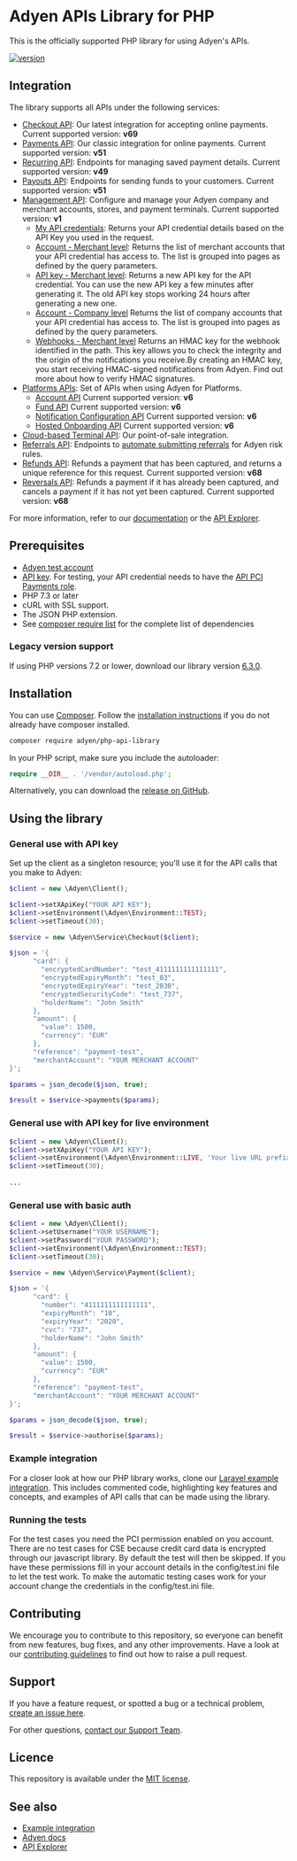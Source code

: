 # Adyen APIs Library for PHP

This is the officially supported PHP library for using Adyen's APIs.

[![version](https://img.shields.io/badge/version-13.0.5-blue.svg)](https://docs.adyen.com/development-resources/libraries)

## Integration
The library supports all APIs under the following services:

* [Checkout API](https://docs.adyen.com/api-explorer/#/CheckoutService/v69/overview): Our latest integration for accepting online payments. Current supported version: **v69**
* [Payments API](https://docs.adyen.com/api-explorer/#/Payment/v51/overview): Our classic integration for online payments. Current supported version: **v51**
* [Recurring API](https://docs.adyen.com/api-explorer/#/Recurring/v49/overview): Endpoints for managing saved payment details. Current supported version: **v49**
* [Payouts API](https://docs.adyen.com/api-explorer/#/Payout/v51/overview): Endpoints for sending funds to your customers. Current supported version: 
**v51**
* [Management API](https://docs.adyen.com/api-explorer/#/ManagementService/v1/overview): Configure and manage your Adyen company and merchant accounts, stores, and payment terminals. Current supported version: **v1**
  * [My API credentials](https://docs.adyen.com/api-explorer/#/ManagementService/v1/get/me): Returns your API credential details based on the API Key you used in the request. 
  * [Account - Merchant level](https://docs.adyen.com/api-explorer/#/ManagementService/v1/get/merchants): Returns the list of merchant accounts that your API credential has access to. The list is grouped into pages as defined by the query parameters. 
  * [API key - Merchant level](https://docs.adyen.com/api-explorer/#/ManagementService/v1/post/merchants/{merchantId}/apiCredentials/{apiCredentialId}/generateApiKey): Returns a new API key for the API credential. You can use the new API key a few minutes after generating it. The old API key stops working 24 hours after generating a new one. 
  * [Account - Company level](https://docs.adyen.com/api-explorer/#/ManagementService/v1/get/companies) Returns the list of company accounts that your API credential has access to. The list is grouped into pages as defined by the query parameters. 
  * [Webhooks - Merchant level](https://docs.adyen.com/api-explorer/#/ManagementService/v1/post/merchants/{merchantId}/webhooks/{webhookId}/generateHmac) Returns an HMAC key for the webhook identified in the path. This key allows you to check the integrity and the origin of the notifications you receive.By creating an HMAC key, you start receiving HMAC-signed notifications from Adyen. Find out more about how to verify HMAC signatures.
* [Platforms APIs](https://docs.adyen.com/platforms/api): Set of APIs when using Adyen for Platforms. 
  * [Account API](https://docs.adyen.com/api-explorer/#/Account/v6/overview) Current supported version: **v6**
  * [Fund API](https://docs.adyen.com/api-explorer/#/Fund/v6/overview) Current supported version: **v6**
  * [Notification Configuration API](https://docs.adyen.com/api-explorer/#/NotificationConfigurationService/v6/overview) Current supported version: **v6**
  * [Hosted Onboarding API](https://docs.adyen.com/api-explorer/#/Hop/v6/overview) Current supported version: **v6**
* [Cloud-based Terminal API](https://docs.adyen.com/point-of-sale/terminal-api-reference): Our point-of-sale integration.
* [Referrals API](https://docs.adyen.com/risk-management/automate-submitting-referrals/referrals-api-reference): Endpoints to [automate submitting referrals](https://docs.adyen.com/risk-management/automate-submitting-referrals) for Adyen risk rules.
* [Refunds API](https://docs.adyen.com/api-explorer/#/CheckoutService/v68/post/payments/{paymentPspReference}/refunds): Refunds a payment that has been captured, and returns a unique reference for this request. Current supported version: **v68**
* [Reversals API](https://docs.adyen.com/api-explorer/#/CheckoutService/v68/post/payments/{paymentPspReference}/reversals): Refunds a payment if it has already been captured, and cancels a payment if it has not yet been captured. Current supported version: **v68**

For more information, refer to our [documentation](https://docs.adyen.com/) or the [API Explorer](https://docs.adyen.com/api-explorer/).


## Prerequisites

- [Adyen test account](https://docs.adyen.com/get-started-with-adyen)
- [API key](https://docs.adyen.com/development-resources/api-credentials#generate-api-key). For testing, your API credential needs to have the [API PCI Payments role](https://docs.adyen.com/development-resources/api-credentials#roles).
- PHP 7.3 or later
- cURL with SSL support.
- The JSON PHP extension.
- See [composer require list](https://github.com/Adyen/adyen-php-api-library/blob/develop/composer.json#L10) for the complete list of dependencies

### Legacy version support

If using PHP versions 7.2 or lower, download our library version [6.3.0](https://github.com/Adyen/adyen-php-api-library/releases/tag/6.3.0).

## Installation

You can use [Composer](https://getcomposer.org/). Follow the [installation instructions](https://getcomposer.org/doc/00-intro.md) if you do not already have composer installed.

~~~~ bash
composer require adyen/php-api-library
~~~~

In your PHP script, make sure you include the autoloader:

~~~~ php
require __DIR__ . '/vendor/autoload.php';
~~~~

Alternatively, you can download the [release on GitHub](https://github.com/Adyen/adyen-php-api-library/releases).

## Using the library

### General use with API key

Set up the client as a singleton resource; you'll use it for the API calls that you make to Adyen:

~~~~ php
$client = new \Adyen\Client();

$client->setXApiKey("YOUR API KEY");
$client->setEnvironment(\Adyen\Environment::TEST);
$client->setTimeout(30);

$service = new \Adyen\Service\Checkout($client);

$json = '{
      "card": {
        "encryptedCardNumber": "test_4111111111111111",
        "encryptedExpiryMonth": "test_03",
        "encryptedExpiryYear": "test_2030",
        "encryptedSecurityCode": "test_737",
        "holderName": "John Smith"
      },
      "amount": {
        "value": 1500,
        "currency": "EUR"
      },
      "reference": "payment-test",
      "merchantAccount": "YOUR MERCHANT ACCOUNT"
}';

$params = json_decode($json, true);

$result = $service->payments($params);
~~~~

### General use with API key for live environment
~~~~ php
$client = new \Adyen\Client();
$client->setXApiKey("YOUR API KEY");
$client->setEnvironment(\Adyen\Environment::LIVE, 'Your live URL prefix');
$client->setTimeout(30);
 
...
~~~~

### General use with basic auth
~~~~ php
$client = new \Adyen\Client();
$client->setUsername("YOUR USERNAME");
$client->setPassword("YOUR PASSWORD");
$client->setEnvironment(\Adyen\Environment::TEST);
$client->setTimeout(30);

$service = new \Adyen\Service\Payment($client);

$json = '{
      "card": {
        "number": "4111111111111111",
        "expiryMonth": "10",
        "expiryYear": "2020",
        "cvc": "737",
        "holderName": "John Smith"
      },
      "amount": {
        "value": 1500,
        "currency": "EUR"
      },
      "reference": "payment-test",
      "merchantAccount": "YOUR MERCHANT ACCOUNT"
}';

$params = json_decode($json, true);

$result = $service->authorise($params);
~~~~

### Example integration

For a closer look at how our PHP library works, clone our [Laravel example integration](https://github.com/adyen-examples/adyen-php-online-payments). This includes commented code, highlighting key features and concepts, and examples of API calls that can be made using the library.

### Running the tests
For the test cases you need the PCI permission enabled on you account. There are no test cases for CSE because credit card data is encrypted through our javascript library.
By default the test will then be skipped. If you have these permissions fill in your account details in the config/test.ini file to let the test work.
To make the automatic testing cases work for your account change the credentials in the config/test.ini file.

## Contributing

We encourage you to contribute to this repository, so everyone can benefit from new features, bug fixes, and any other improvements.
Have a look at our [contributing guidelines](https://github.com/Adyen/adyen-php-api-library/blob/develop/CONTRIBUTING.md) to find out how to raise a pull request.

## Support
If you have a feature request, or spotted a bug or a technical problem, [create an issue here](https://github.com/Adyen/adyen-php-api-library/issues/new/choose).

For other questions, [contact our Support Team](https://www.adyen.help/hc/en-us/requests/new?ticket_form_id=360000705420).

## Licence
This repository is available under the [MIT license](https://github.com/Adyen/adyen-php-api-library/blob/main/LICENSE).

## See also
* [Example integration](https://github.com/adyen-examples/adyen-php-online-payments)
* [Adyen docs](https://docs.adyen.com/)
* [API Explorer](https://docs.adyen.com/api-explorer/)
